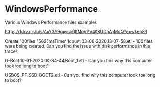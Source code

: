 # WindowsPerformance

Various Windows Performance files examples

https://1drv.ms/u/s!AuY3A9qpvso6lfMpVPV408UDaAaMdQ?e=wkeaSR

Create_100files_15625msTimer_1count.03-06-2020.13-07-58.etl - 100 files were being created. Can you find the issue with disk performance in this trace?

D-Boot.10-31-2020.00-34-44.Boot_1.etl - Can you find why this computer took too long to boot?

USBOS_PF_SSD_BOOT2.etl - Can you find why this computer took too long to boot?
